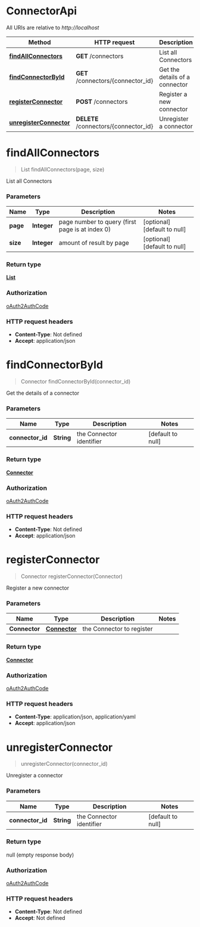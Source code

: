 # ConnectorApi

All URIs are relative to *http://localhost*

| Method | HTTP request | Description |
|------------- | ------------- | -------------|
| [**findAllConnectors**](ConnectorApi.md#findAllConnectors) | **GET** /connectors | List all Connectors |
| [**findConnectorById**](ConnectorApi.md#findConnectorById) | **GET** /connectors/{connector_id} | Get the details of a connector |
| [**registerConnector**](ConnectorApi.md#registerConnector) | **POST** /connectors | Register a new connector |
| [**unregisterConnector**](ConnectorApi.md#unregisterConnector) | **DELETE** /connectors/{connector_id} | Unregister a connector |


<a name="findAllConnectors"></a>
# **findAllConnectors**
> List findAllConnectors(page, size)

List all Connectors

### Parameters

|Name | Type | Description  | Notes |
|------------- | ------------- | ------------- | -------------|
| **page** | **Integer**| page number to query (first page is at index 0) | [optional] [default to null] |
| **size** | **Integer**| amount of result by page | [optional] [default to null] |

### Return type

[**List**](../Models/Connector.md)

### Authorization

[oAuth2AuthCode](../README.md#oAuth2AuthCode)

### HTTP request headers

- **Content-Type**: Not defined
- **Accept**: application/json

<a name="findConnectorById"></a>
# **findConnectorById**
> Connector findConnectorById(connector\_id)

Get the details of a connector

### Parameters

|Name | Type | Description  | Notes |
|------------- | ------------- | ------------- | -------------|
| **connector\_id** | **String**| the Connector identifier | [default to null] |

### Return type

[**Connector**](../Models/Connector.md)

### Authorization

[oAuth2AuthCode](../README.md#oAuth2AuthCode)

### HTTP request headers

- **Content-Type**: Not defined
- **Accept**: application/json

<a name="registerConnector"></a>
# **registerConnector**
> Connector registerConnector(Connector)

Register a new connector

### Parameters

|Name | Type | Description  | Notes |
|------------- | ------------- | ------------- | -------------|
| **Connector** | [**Connector**](../Models/Connector.md)| the Connector to register | |

### Return type

[**Connector**](../Models/Connector.md)

### Authorization

[oAuth2AuthCode](../README.md#oAuth2AuthCode)

### HTTP request headers

- **Content-Type**: application/json, application/yaml
- **Accept**: application/json

<a name="unregisterConnector"></a>
# **unregisterConnector**
> unregisterConnector(connector\_id)

Unregister a connector

### Parameters

|Name | Type | Description  | Notes |
|------------- | ------------- | ------------- | -------------|
| **connector\_id** | **String**| the Connector identifier | [default to null] |

### Return type

null (empty response body)

### Authorization

[oAuth2AuthCode](../README.md#oAuth2AuthCode)

### HTTP request headers

- **Content-Type**: Not defined
- **Accept**: Not defined

